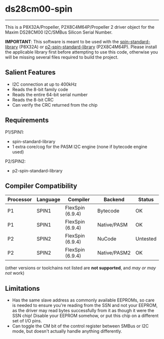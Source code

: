 # ds28cm00-spin 
---------------

This is a P8X32A/Propeller, P2X8C4M64P/Propeller 2 driver object for the Maxim DS28CM00 I2C/SMBus Silicon Serial Number.

**IMPORTANT**: This software is meant to be used with the [spin-standard-library](https://github.com/avsa242/spin-standard-library) (P8X32A) or [p2-spin-standard-library](https://github.com/avsa242/p2-spin-standard-library) (P2X8C4M64P). Please install the applicable library first before attempting to use this code, otherwise you will be missing several files required to build the project.


## Salient Features

* I2C connection at up to 400kHz
* Reads the 8-bit family code
* Reads the entire 64-bit serial number
* Reads the 8-bit CRC
* Can verify the CRC returned from the chip


## Requirements

P1/SPIN1:
* spin-standard-library
* 1 extra core/cog for the PASM I2C engine (none if bytecode engine used)

P2/SPIN2:
* p2-spin-standard-library


## Compiler Compatibility

| Processor | Language | Compiler               | Backend      | Status                |
|-----------|----------|------------------------|--------------|-----------------------|
| P1        | SPIN1    | FlexSpin (6.9.4)       | Bytecode     | OK                    |
| P1        | SPIN1    | FlexSpin (6.9.4)       | Native/PASM  | OK                    |
| P2        | SPIN2    | FlexSpin (6.9.4)       | NuCode       | Untested              |
| P2        | SPIN2    | FlexSpin (6.9.4)       | Native/PASM2 | OK                    |

(other versions or toolchains not listed are __not supported__, and _may or may not_ work)


## Limitations

* Has the same slave address as commonly available EEPROMs, so care is needed to ensure you're reading from the SSN and not your EEPROM, as the driver may read bytes successfully from it as though it were the SSN chip! Disable your EEPROM somehow, or put this chip on a different set of I/O pins.
* Can toggle the CM bit of the control register between SMBus or I2C mode, but doesn't actually handle anything differently.

